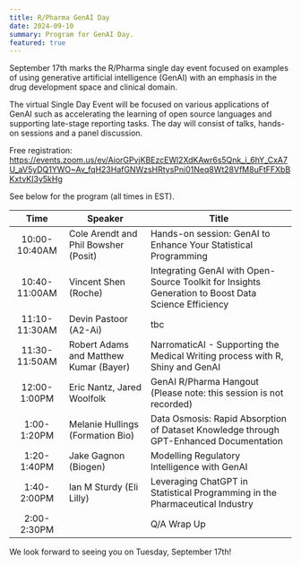 ```yaml
---
title: R/Pharma GenAI Day 
date: 2024-09-10
summary: Program for GenAI Day.
featured: true
---
```


September 17th marks the R/Pharma single day event focused on examples of using generative artificial intelligence (GenAI) with an emphasis in the drug development space and clinical domain.

The virtual Single Day Event will be focused on various applications of GenAI such as accelerating the learning of open source languages and supporting late-stage reporting tasks. The day will consist of talks, hands-on sessions and a panel discussion.

Free registration: <https://events.zoom.us/ev/AiorGPvjKBEzcEWl2XdKAwr6s5Qnk_i_6hY_CxA7U_aV5yDQ1YWO~Av_fqH23HafGNWzsHRtysPni01Neq8Wt28VfM8uFtFFXbBKxtvKI3y5kHg>

See below for the program (all times in EST).

|     Time      | Speaker                                | Title                                                                                               |
|:----------------:|---------------------|---------------------------------|
| 10:00-10:40AM | Cole Arendt and Phil Bowsher (Posit)   | Hands-on session: GenAI to Enhance Your Statistical Programming                                     |
| 10:40-11:00AM | Vincent Shen (Roche)                   | Integrating GenAI with Open-Source Toolkit for Insights Generation to Boost Data Science Efficiency |
| 11:10-11:30AM | Devin Pastoor (A2-Ai)                  | tbc                                                                                                 |
| 11:30-11:50AM | Robert Adams and Matthew Kumar (Bayer) | NarromaticAI - Supporting the Medical Writing process with R, Shiny and GenAI                       |
| 12:00-1:00PM  | Eric Nantz, Jared Woolfolk             | GenAI R/Pharma Hangout (Please note: this session is not recorded)                                  |
|  1:00-1:20PM  | Melanie Hullings (Formation Bio)       | Data Osmosis: Rapid Absorption of Dataset Knowledge through GPT-Enhanced Documentation              |
|  1:20-1:40PM  | Jake Gagnon (Biogen)                   | Modelling Regulatory Intelligence with GenAI                                                        |
|  1:40-2:00PM  | Ian M Sturdy (Eli Lilly)               | Leveraging ChatGPT in Statistical Programming in the Pharmaceutical Industry                        |
|  2:00-2:30PM  |                                        | Q/A Wrap Up                                                                                         |

We look forward to seeing you on Tuesday, September 17th!
